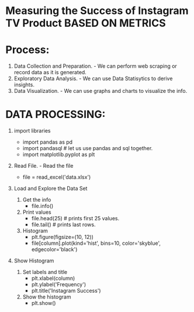 # Measuring the Success of Instagram TV Product BASED ON METRICS


# Process:
1. Data Collection and Preparation. - We can perform web scraping or record data as it is generated.
2. Exploratory Data Analysis. - We can use Data Statisytics to derive insights. 
3. Data Visualization. - We can use graphs and charts to visualize the info.


# DATA PROCESSING:

1. import libraries

    - import pandas as pd
    - import pandasql    # let us use pandas and sql together.
    - import matplotlib.pyplot as plt


2. Read File. - Read the file 

    - file = read_excel('data.xlsx')

3. Load and Explore the Data Set
    1. Get the info
        - file.info()
    2. Print values
        - file.head(25)   # prints first 25 values.
        - file.tail()          # prints last rows.
   3. Histogram
        - plt.figure(figsize=(10, 12))
        - file[column].plot(kind='hist', bins=10, color='skyblue', edgecolor='black')

4. Show Histogram
    1. Set labels and title
        - plt.xlabel(column)
        - plt.ylabel('Frequency')
        - plt.title('Instagram Success')
    2. Show the histogram
        - plt.show()